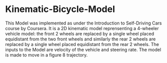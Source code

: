 # Kinematic-Bicycle-Model

This Model was implemented as under the Introduction to Self-Driving Cars course by Coursera.
It is a 2D kinematic model reprensenting a 4-wheeler vehicle model: the front 2 wheels are replaced by a single wheel placed equidistant from the two front wheels and similarly the rear 2 wheels are replaced by a single wheel placed equidistant from the rear 2 wheels.
The inputs to the Model are velocity of the vehicle and steering rate. The model is made to move in a figure 8 trajectory.
